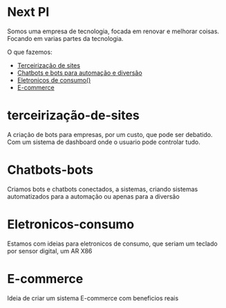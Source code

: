 # Next PI

Somos uma empresa de tecnologia, focada em renovar e melhorar coisas. Focando em varias partes da tecnologia.

O que fazemos:

   * [Terceirização de sites](#terceirização-de-sites)
   * [Chatbots e bots para automação e diversão](#Chatbots-bots)
   * [Eletronicos de consumo()](#Eletronicos-consumo)
   * [E-commerce](#E-commerce)

# terceirização-de-sites
  A criação de bots para empresas, por um custo, que pode ser debatido. Com um sistema de dashboard onde o usuario pode controlar tudo.
  
# Chatbots-bots
  Criamos bots e chatbots conectados, a sistemas, criando sistemas automatizados para a automação ou apenas para a diversão
  
# Eletronicos-consumo
  Estamos com ideias para eletronicos de consumo, que seriam um teclado por sensor digital, um AR X86

# E-commerce
  Ideia de criar um sistema E-commerce com beneficios reais
